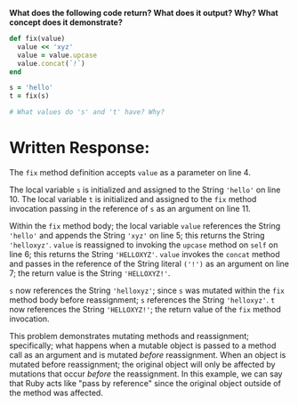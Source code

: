 **What does the following code return? What does it output? Why? What concept does it demonstrate?**

```ruby
def fix(value)
  value << 'xyz'
  value = value.upcase
  value.concat(`!`)
end

s = 'hello'
t = fix(s)

# What values do 's' and 't' have? Why?
```
# Written Response:

The `fix` method definition accepts `value` as a parameter on line 4.

The local variable `s` is initialized and assigned to the String `'hello'` on line 10. 
The local variable `t` is initialized and assigned to the `fix` method invocation passing in the reference of `s` as an argument on line 11.

Within the `fix` method body; the local variable `value` references the String `'hello'` and appends the String `'xyz'` on line 5; this returns the String `'helloxyz'`.
`value` is reassigned to invoking the `upcase` method on `self` on line 6; this returns the String `'HELLOXYZ'`.
`value` invokes the `concat` method and passes in the reference of the String literal `('!')` as an argument on line 7; the return value is the String `'HELLOXYZ!'`.

`s` now references the String `'helloxyz'`; since `s` was mutated within the `fix` method body before reassignment; `s` references the String `'helloxyz'`.
`t` now references the String `'HELLOXYZ!'`; the return value of the `fix` method invocation.

This problem demonstrates mutating methods and reassignment; specifically; what happens when a mutable object is passed to a method call as an argument and is mutated *before* reassignment. When an object is mutated before reassignment; the original object will only be affected by mutations that occur *before* the reassignment. In this example, we can say that Ruby acts like "pass by reference" since the original object outside of the method was affected.

